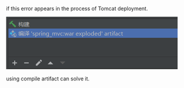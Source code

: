 if this error appears in the process of Tomcat deployment.

![avatar](Tomcatp1.png)

using compile artifact can solve it.